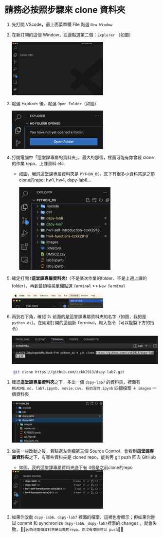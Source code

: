 # 請務必按照步驟來 clone 資料夾

1. 先打開 VScode，最上面菜單欄 File 點選 `New Window`
2. 在新打開的這個 Window，左邊點選第二個：`Explorer` （如圖）

   <img src="./images/explorer.png" width="300px">

3. 點選 Explorer 後，點選 `Open Folder`（如圖）

   <img src="./images/openfolder.png" width="300px">
  
4. 打開電腦中「這堂課專屬的資料夾」，最大的那個，裡面可能有你曾經 clone 的作業 repo、上課資料 etc.

   - 如圖，我的這堂課專屬資料夾是 `PYTHON_DS`，底下有很多小資料夾是之前clone的repo: hw1, hw4, dspy-lab6...

     <img src="./images/pythonds.png" width="300px">

5. 確定打開 ❗️**這堂課專屬資料夾**❗️（不是某次作業的folder、不是上週上課的folder），再到最頂端菜單欄點選 `Terminal` >> `New Terminal`

   <img src="./images/newterm.png" width="300px">

6. 再到右下角，確認 % 前面的是這堂課專屬資料夾的名字（如圖，我的是 `python_ds`）。在剛剛打開的這個新 Terminal，輸入指令（可以複製下方的指令）

    <img src="./images/git.png" width="600px">

  ```bash
      git clone https://github.com/cckk2913/dspy-lab7.git
  ```

1. 確認**這堂課專屬資料夾**之下，多出一個 `dspy-lab7` 的資料夾，裡面有 `README.md`、`lab7.ipynb`、`movie.csv`、`有的沒的.ipynb` 四個檔案 ＋ `images` 一個資料夾
   
   <img src="./images/lab7.png" width="300px">

2. 做完一些改動之後，若點選左側欄第三個 Source Control，會看到**這堂課專屬資料夾**之下，有哪些資料夾是 cloned repo，能夠再 git push 回去 GitHub

   - 如圖，我的這堂課專屬資料夾底下有 4個是之前clone的repo

    <img src="./images/source.png" width="300px">

3.  如果你改動 `dspy-lab6、dspy-lab7` 裡面的檔案，這裡也會顯示；但如果你嘗試 commit 和 synchronize `dspy-lab6、dspy-lab7`裡面的 changes ，就會失敗，🏮🏮`因為這兩個資料夾是助教的repo，你沒有權限可以 push`🏮🏮
